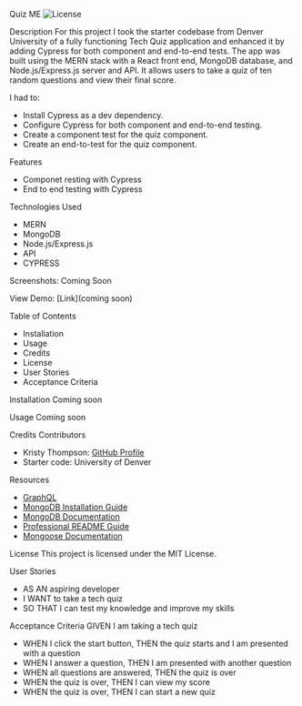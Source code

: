 Quiz ME
![License](https://img.shields.io/badge/License-MIT-yellow.svg "License")

Description
For this project I took the starter codebase from Denver University of a fully functioning Tech Quiz application and enhanced it by adding Cypress for both component and end-to-end tests. The app was built using the MERN stack with a React front end, MongoDB database, and Node.js/Express.js server and API. It allows users to take a quiz of ten random questions and view their final score.

I had to:
- Install Cypress as a dev dependency.
- Configure Cypress for both component and end-to-end testing.
- Create a component test for the quiz component.
- Create an end-to-test for the quiz component.

Features
- Componet resting with Cypress
- End to end testing with Cypress

Technologies Used
- MERN
- MongoDB
- Node.js/Express.js
- API
- CYPRESS

Screenshots:
Coming Soon

View Demo:
[Link](coming soon)

Table of Contents
- Installation
- Usage
- Credits
- License
- User Stories
- Acceptance Criteria

Installation
Coming soon

Usage
Coming soon

Credits
Contributors
- Kristy Thompson: [GitHub Profile](https://github.com/Kristy-H-Thompson)
- Starter code: University of Denver

Resources
- [GraphQL](https://graphql.org/)
- [MongoDB Installation Guide](https://coding-boot-camp.github.io/full-stack/mongodb/how-to-install-mongodb)
- [MongoDB Documentation](https://www.mongodb.com/docs/v5.0/reference/method/cursor.toArray/)
- [Professional README Guide](https://coding-boot-camp.github.io/full-stack/github/professional-readme-guide)
- [Mongoose Documentation](https://mongoosejs.com/)

License
This project is licensed under the MIT License.

User Stories
- AS AN aspiring developer
- I WANT to take a tech quiz
- SO THAT I can test my knowledge and improve my skills

Acceptance Criteria
GIVEN I am taking a tech quiz
- WHEN I click the start button, THEN the quiz starts and I am presented with a question
- WHEN I answer a question, THEN I am presented with another question
- WHEN all questions are answered, THEN the quiz is over
- WHEN the quiz is over, THEN I can view my score
- WHEN the quiz is over, THEN I can start a new quiz